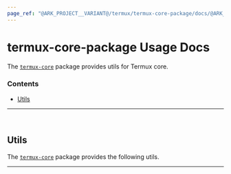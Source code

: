 ```yaml
---
page_ref: "@ARK_PROJECT__VARIANT@/termux/termux-core-package/docs/@ARK_DOC__VERSION@/usage/index.md"
---
```


# termux-core-package Usage Docs

<!-- @ARK_DOCS__HEADER_PLACEHOLDER@ -->

The [`termux-core`](https://github.com/termux/termux-core-package) package provides utils for Termux core.

### Contents

- [Utils](#utils)

---

&nbsp;





## Utils

The [`termux-core`](https://github.com/termux/termux-core-package) package provides the following utils.

---

&nbsp;
